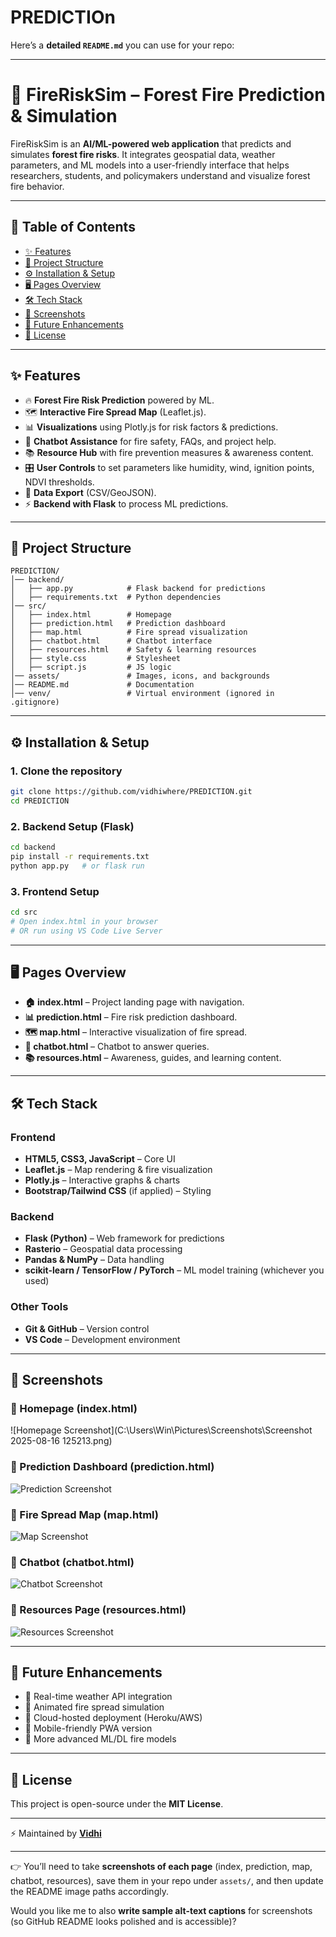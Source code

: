 # PREDICTIOn


Here’s a **detailed `README.md`** you can use for your repo:

---

# 🌲 FireRiskSim – Forest Fire Prediction & Simulation

FireRiskSim is an **AI/ML-powered web application** that predicts and simulates **forest fire risks**. It integrates geospatial data, weather parameters, and ML models into a user-friendly interface that helps researchers, students, and policymakers understand and visualize forest fire behavior.

---

## 📖 Table of Contents

* [✨ Features](#-features)
* [📂 Project Structure](#-project-structure)
* [⚙️ Installation & Setup](#️-installation--setup)
* [🖥️ Pages Overview](#️-pages-overview)
* [🛠️ Tech Stack](#️-tech-stack)
* [📸 Screenshots](#-screenshots)
* [🌟 Future Enhancements](#-future-enhancements)
* [📜 License](#-license)

---

## ✨ Features

* 🔥 **Forest Fire Risk Prediction** powered by ML.
* 🗺️ **Interactive Fire Spread Map** (Leaflet.js).
* 📊 **Visualizations** using Plotly.js for risk factors & predictions.
* 🤖 **Chatbot Assistance** for fire safety, FAQs, and project help.
* 📚 **Resource Hub** with fire prevention measures & awareness content.
* 🎛️ **User Controls** to set parameters like humidity, wind, ignition points, NDVI thresholds.
* 📂 **Data Export** (CSV/GeoJSON).
* ⚡ **Backend with Flask** to process ML predictions.

---

## 📂 Project Structure

```
PREDICTION/
│── backend/              
│   ├── app.py            # Flask backend for predictions
│   ├── requirements.txt  # Python dependencies
│── src/                  
│   ├── index.html        # Homepage
│   ├── prediction.html   # Prediction dashboard
│   ├── map.html          # Fire spread visualization
│   ├── chatbot.html      # Chatbot interface
│   ├── resources.html    # Safety & learning resources
│   ├── style.css         # Stylesheet
│   ├── script.js         # JS logic
│── assets/               # Images, icons, and backgrounds
│── README.md             # Documentation
│── venv/                 # Virtual environment (ignored in .gitignore)
```

---

## ⚙️ Installation & Setup

### 1. Clone the repository

```bash
git clone https://github.com/vidhiwhere/PREDICTION.git
cd PREDICTION
```

### 2. Backend Setup (Flask)

```bash
cd backend
pip install -r requirements.txt
python app.py   # or flask run
```

### 3. Frontend Setup

```bash
cd src
# Open index.html in your browser 
# OR run using VS Code Live Server
```

---

## 🖥️ Pages Overview

* **🏠 index.html** – Project landing page with navigation.
* **📊 prediction.html** – Fire risk prediction dashboard.
* **🗺️ map.html** – Interactive visualization of fire spread.
* **🤖 chatbot.html** – Chatbot to answer queries.
* **📚 resources.html** – Awareness, guides, and learning content.

---

## 🛠️ Tech Stack

### **Frontend**

* **HTML5, CSS3, JavaScript** – Core UI
* **Leaflet.js** – Map rendering & fire visualization
* **Plotly.js** – Interactive graphs & charts
* **Bootstrap/Tailwind CSS** (if applied) – Styling

### **Backend**

* **Flask (Python)** – Web framework for predictions
* **Rasterio** – Geospatial data processing
* **Pandas & NumPy** – Data handling
* **scikit-learn / TensorFlow / PyTorch** – ML model training (whichever you used)

### **Other Tools**

* **Git & GitHub** – Version control
* **VS Code** – Development environment

---

## 📸 Screenshots

### 🔹 Homepage (index.html)

![Homepage Screenshot](C:\Users\Win\Pictures\Screenshots\Screenshot 2025-08-16 125213.png)

### 🔹 Prediction Dashboard (prediction.html)

![Prediction Screenshot](assets/prediction.png)

### 🔹 Fire Spread Map (map.html)

![Map Screenshot](assets/map.png)

### 🔹 Chatbot (chatbot.html)

![Chatbot Screenshot](assets/chatbot.png)

### 🔹 Resources Page (resources.html)

![Resources Screenshot](assets/resources.png)

---

## 🌟 Future Enhancements

* 🔄 Real-time weather API integration
* 🎥 Animated fire spread simulation
* 📡 Cloud-hosted deployment (Heroku/AWS)
* 📱 Mobile-friendly PWA version
* 🧠 More advanced ML/DL fire models

---

## 📜 License

This project is open-source under the **MIT License**.

---

⚡ Maintained by **[Vidhi](https://github.com/vidhiwhere)**

---

👉 You’ll need to take **screenshots of each page** (index, prediction, map, chatbot, resources), save them in your repo under `assets/`, and then update the README image paths accordingly.

Would you like me to also **write sample alt-text captions** for screenshots (so GitHub README looks polished and is accessible)?
